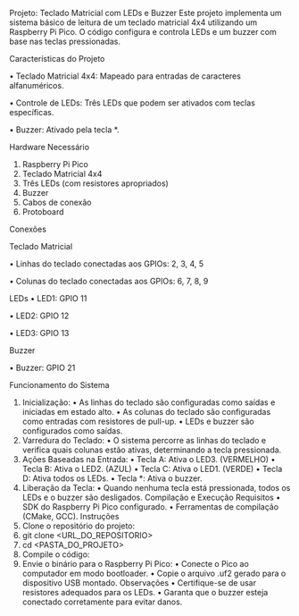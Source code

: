 Projeto: Teclado Matricial com LEDs e Buzzer
Este projeto implementa um sistema básico de leitura de um teclado matricial 4x4 utilizando um Raspberry Pi Pico. O código configura e controla LEDs e um buzzer com base nas teclas pressionadas.

Características do Projeto

•	Teclado Matricial 4x4: Mapeado para entradas de caracteres alfanuméricos.

•	Controle de LEDs: Três LEDs que podem ser ativados com teclas específicas.

•	Buzzer: Ativado pela tecla *.

Hardware Necessário
1.	Raspberry Pi Pico
2.	Teclado Matricial 4x4
3.	Três LEDs (com resistores apropriados)
4.	Buzzer
5.	Cabos de conexão
6.	Protoboard

Conexões

Teclado Matricial

•	Linhas do teclado conectadas aos GPIOs: 2, 3, 4, 5

•	Colunas do teclado conectadas aos GPIOs: 6, 7, 8, 9

LEDs
•	LED1: GPIO 11

•	LED2: GPIO 12


•	LED3: GPIO 13

Buzzer

•	Buzzer: GPIO 21

Funcionamento do Sistema
1.	Inicialização:
•	As linhas do teclado são configuradas como saídas e iniciadas em estado alto.
•	As colunas do teclado são configuradas como entradas com resistores de pull-up.
•	LEDs e buzzer são configurados como saídas.
2.	Varredura do Teclado:
•	O sistema percorre as linhas do teclado e verifica quais colunas estão ativas, determinando a tecla pressionada.
3.	Ações Baseadas na Entrada:
•	Tecla A: Ativa o LED3. (VERMELHO)
•	Tecla B: Ativa o LED2. (AZUL)
•	Tecla C: Ativa o LED1. (VERDE)
•	Tecla D: Ativa todos os LEDs.
•	Tecla *: Ativa o buzzer.
4.	Liberação da Tecla:
•	Quando nenhuma tecla está pressionada, todos os LEDs e o buzzer são desligados.
Compilação e Execução
Requisitos
•	SDK do Raspberry Pi Pico configurado.
•	Ferramentas de compilação (CMake, GCC).
Instruções
1.	Clone o repositório do projeto:
2.	git clone <URL_DO_REPOSITORIO>
3.	cd <PASTA_DO_PROJETO>
4.	Compile o código:
5.	Envie o binário para o Raspberry Pi Pico:
•	Conecte o Pico ao computador em modo bootloader.
•	Copie o arquivo .uf2 gerado para o dispositivo USB montado.
Observações
•	Certifique-se de usar resistores adequados para os LEDs.
•	Garanta que o buzzer esteja conectado corretamente para evitar danos.
